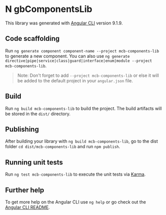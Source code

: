 # N gbComponentsLib

This library was generated with [Angular CLI](https://github.com/angular/angular-cli) version 9.1.9.

## Code scaffolding

Run `ng generate component component-name --project mcb-components-lib` to generate a new component. You can also use `ng generate directive|pipe|service|class|guard|interface|enum|module --project mcb-components-lib`.
> Note: Don't forget to add `--project mcb-components-lib` or else it will be added to the default project in your `angular.json` file. 

## Build

Run `ng build mcb-components-lib` to build the project. The build artifacts will be stored in the `dist/` directory.

## Publishing

After building your library with `ng build mcb-components-lib`, go to the dist folder `cd dist/mcb-components-lib` and run `npm publish`.

## Running unit tests

Run `ng test mcb-components-lib` to execute the unit tests via [Karma](https://karma-runner.github.io).

## Further help

To get more help on the Angular CLI use `ng help` or go check out the [Angular CLI README](https://github.com/angular/angular-cli/blob/master/README.md).
